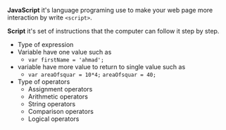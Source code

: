 **JavaScript** it's language programing use to make your web page more interaction by write `<script>`.

**Script** it's set of instructions that the computer can follow it step by step.
- Type of expression
 - Variable have one value such as 
   - `var firstName = 'ahmad';`
 - variable have more value to return to single value such as 
   - `var areaOfsquar = 10*4;` `areaOfsquar = 40;`
- Type of operators
  - Assignment operators
  - Arithmetic operators
  - String operators
  - Comparison operators
  - Logical operators

